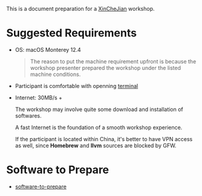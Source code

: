 This is a document preparation for a [XinCheJian](https://wiki.hackerspaces.org/Xinchejian) workshop.

# Suggested Requirements

- OS: macOS Monterey 12.4

  > The reason to put the machine requirement upfront is because the workshop presenter prepared the workshop under the listed machine conditions.

- Participant is comfortable with openning [terminal](https://en.wikipedia.org/wiki/Terminal_(macOS))

- Internet: 30MB/s + 

  The workshop may involve quite some download and installation of softwares.

  A fast Internet is the foundation of a smooth workshop experience.

  If the participant is located within China, it's better to have VPN access as well, since **Homebrew** and **llvm** sources are blocked by GFW.


# Software to Prepare

- [software-to-prepare](./software-to-prepare.md)

